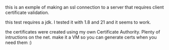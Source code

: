 this is an exmple of making an ssl connection to a server that requires client certificate validation.

this test requires a jdk. I tested it with 1.8 and 21 and it seems to work.

the certificates were created using my own Certificate Authority. Plenty of intructions on the net. make it a VM so you can 
generate certs when you need them :)
